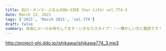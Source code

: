```yaml
---
title: 石川・ホンマ・ぶるんのBe-SIDE Your Life! vol.774-3
date: March 13, 2021
tags: ['2021', 'March 2021', 'vol.774']
draft: false
summary: 自由にメールお待ちしてます！いきなりスカイプ！！～懐かしい方に電話です！
---
```


http://project-phi.ddo.jp/ishikawa/ishikawa774_3.mp3